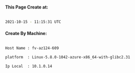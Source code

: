 
   
#### This Page Create at:

```bash

2021-10-15 - 11:15:31 UTC

```

#### Create By Machine:

```bash

Host Name : fv-az124-609

platform  : Linux-5.8.0-1042-azure-x86_64-with-glibc2.31

Ip Local  : 10.1.0.14

```

